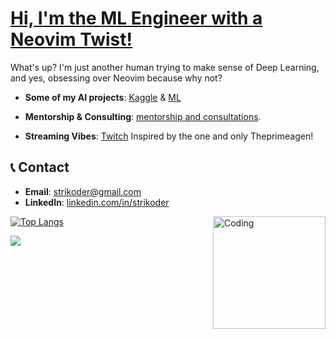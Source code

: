 <h1><a href="https://strikoder.github.io/" target="_blank" rel="noreferrer">Hi, I'm the ML Engineer with a Neovim Twist!</a></h1>

What's up?  I'm just another human trying to make sense of Deep Learning, and yes, obsessing over Neovim because why not? 

- **Some of my AI projects**: [Kaggle](https://www.kaggle.com/strikoder) & [ML](https://github.com/strikoder/StrikoProjects/tree/main)
  
- **Mentorship & Consulting**: [mentorship and consultations](https://github.com/Strikoder/Mentorship-public).

- **Streaming Vibes**: [Twitch](https://www.twitch.tv/strikoder) Inspired by the one and only Theprimeagen!

## 📞 Contact
- **Email**: [strikoder@gmail.com](mailto:strikoder@gmail.com)  
- **LinkedIn**: [linkedin.com/in/strikoder](https://www.linkedin.com/in/strikoder/)

<img align="right" alt="Coding" width="180" src="https://i.pinimg.com/originals/06/60/ef/0660efe82fa3da42ed56eef013171835.gif">

[![Top Langs](https://github-readme-stats.vercel.app/api/top-langs/?username=strikoder&layout=compact&count_private=true&theme=blue-green&title_color=00b3ff)](https://github.com/strikoder/github-readme-stats)


![](https://komarev.com/ghpvc/?username=strikoder&color=blueviolet)
